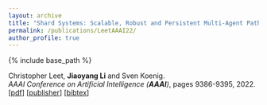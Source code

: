 ```yaml
---
layout: archive
title: "Shard Systems: Scalable, Robust and Persistent Multi-Agent Path Finding with Performance Guarantees"
permalink: /publications/LeetAAAI22/
author_profile: true
---
```


{% include base_path %}
 
Christopher Leet, **Jiaoyang Li** and Sven Koenig.       
<i>AAAI Conference on Artificial Intelligence (**AAAI**)</i>, pages 9386-9395, 2022.       
[[pdf](https://jiaoyang-li.github.io/files/2022-AAAI-3.pdf)]
[[publisher](https://ojs.aaai.org/index.php/AAAI/article/view/21170)]
[<a href="javascript:void(0)" onclick="(function(target, id) { if ($('#' + id).css('display') == 'block') { $('#' + id).hide('fast'); $(target).text('bibtex') } else { $('#' + id).show('fast'); $(target).text('bibtex▲') } })(this, 'bibtex-LeetAAAI22');">bibtex</a>]
<div id="bibtex-LeetAAAI22" style="display:none">
<pre>@inproceedings{LeetAAAI22,
  author    = {Christopher Leet and Jiaoyang Li and Sven Koenig},
  title     = {Shard Systems: Scalable, Robust and Persistent Multi-Agent Path Finding with Performance Guarantees},
  booktitle = {Proceedings of the 36th AAAI Conference on Artificial Intelligence (AAAI)},
  pages     = {9386--9395},
  year      = {2022}
}
</pre></div>  